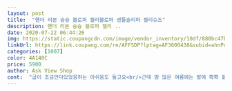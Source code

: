 ```yaml
---
layout: post 
title:  "핸더 리본 슝슝 블로퍼 젤리블로퍼 샌들슬리퍼 젤리슈즈" 
description: 핸더 리본 슝슝 블로퍼 젤리 ..
date: 2020-07-22 06:44:26 
img: https://static.coupangcdn.com/image/vendor_inventory/10df/880bc47b9fa74d77785eb643db4e278da3c423af24f28417e2de0a950eaf.JPG 
linkUrl: https://link.coupang.com/re/AFFSDP?lptag=AF3600438&subid=ahnPublicAsk&pageKey=256861757&itemId=806671257&vendorItemId=5050137380&traceid=V0-113-b10ce1471aca5235 
categories: [1007] 
color: 4A148C 
price: 5900 
author: Ask View Shop 
cont:  "굽이 조금만더있었음하는 아쉬움도 들고요<br/>근데 땀 많은 여름에는 발에 쫙쫙 붙을거 같아요<br/>비올때 잠깐 신었는데 그뒤로 걸을때마다 바람 빠지는 소리가 납니다<br/>선선한 지금 신어도 발에 잠깐씩 붙어서 자꾸 발가락을 꼼지락 거리게되네요<br/>신으면 첨에는 꽉끼는듯한 느낌이 드는데 내발 모양대로 맞춰 지는지 편해지더라고요<br/>실내화? 인가 하는 고민이 잠시들었어요<br/>편하고 가볍워 좋아요나름 신으면 예뻐요근데 장판 재질이나 대리석 물 묻은 바닥에선 넘나 미끄러워요.<br/>.<br/><br/>편하고 좋아요 한치수 정도 크게 신으면 좋을꺼 같아요<br/>" 
---
```

